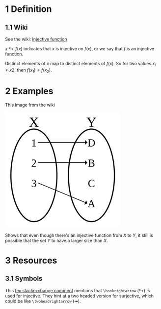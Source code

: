 # 1 Definition

## 1.1 Wiki

See the wiki: [Injective function](https://en.wikipedia.org/wiki/Injective_function)

$x \hookrightarrow f(x)$ indicates that $x$ is injective on $f(x)$, or we say that $f$ is an injective function.

Distinct elements of $x$ map to distinct elements of $f(x)$. So for two values $x_1 \ne x2$, then $f(x_1) \ne f(x_2)$.

# 2 Examples

This image from the wiki

![Pasted image 20250830114722.png](../../../../../../../attachments/Pasted%20image%2020250830114722.png)

Shows that even though there's an injective function from $X$ to $Y$, it still is possible that the set $Y$ to have a larger size than $X$.

# 3 Resources

## 3.1 Symbols

This [tex stackexchange comment](https://tex.stackexchange.com/questions/618936/what-is-a-reasonable-way-to-represent-a-bijective-mapping#comment1545545_618936) mentions that `\hookrightarrow` ($\hookrightarrow$) is used for injective. They hint at a two headed version for surjective, which could be like `\twoheadrightarrow` ($\twoheadrightarrow$).
